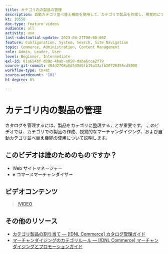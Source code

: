 ```yaml
---
title: カテゴリ内の製品の管理
description: 自動カテゴリ並べ替え機能を使用して、カテゴリで製品を作成し、視覚的にマーチャンダイジングする方法について説明します。
kt: 10550
doc-type: feature videos
audience: all
activity: use
last-substantial-update: 2023-04-27T00:00:00Z
feature: Configuration, System, Search, Site Navigation
topic: Commerce, Administration, Content Management
role: Admin, Leader, User
level: Beginner, Intermediate
exl-id: 81a654bf-d09c-4bab-a050-daba6cce2f79
source-git-commit: 404d2708a6d540d6fb19a33afb20726356cd8000
workflow-type: tm+mt
source-wordcount: '102'
ht-degree: 0%

---
```


# カテゴリ内の製品の管理

カタログを管理するには、製品をカテゴリに整理することが重要です。 このビデオでは、カテゴリでの製品の作成、視覚的なマーチャンダイジング、および自動カテゴリ並べ替え機能の使用について説明します。

## このビデオは誰のためのものですか？

- Web サイトマネージャー
- e コマースマーチャンダイザー

## ビデオコンテンツ

>[!VIDEO](https://video.tv.adobe.com/v/343747?quality=12&learn=on)

## その他のリソース

- [カテゴリ製品の割り当て — [!DNL Commerce] カタログ管理ガイド](https://experienceleague.adobe.com/docs/commerce-admin/catalog/categories/products-in-category/categories-product-assignments.html)
- [マーチャンダイジングのカテゴリルール — [!DNL Commerce] マーチャンダイジングとプロモーションガイド](https://experienceleague.adobe.com/docs/commerce-admin/marketing/merchandising/visual-merch/category-product-rules.html)
